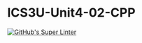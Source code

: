# ICS3U-Unit4-02-CPP

[![GitHub's Super Linter](https://github.com/trent-hodgins-01/ICS3U-Unit4-02-CPP/workflows/GitHub's%20Super%20Linter/badge.svg)](https://github.com/trent-hodgins-01/ICS3U-Unit4-02-CPP/actions)
